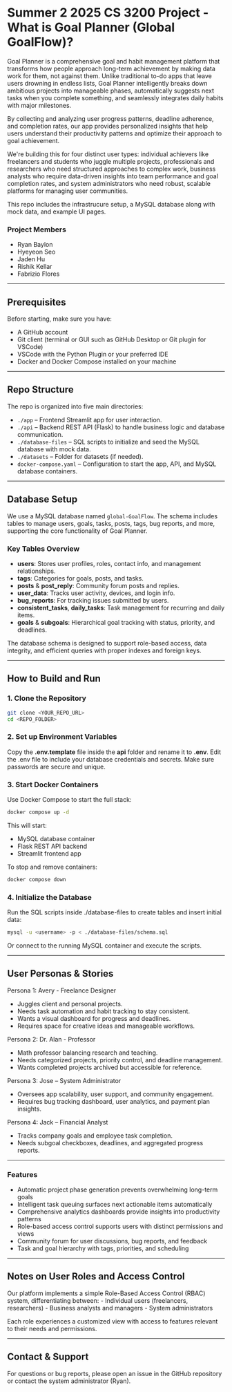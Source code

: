 # Summer 2 2025 CS 3200 Project - What is Goal Planner (Global GoalFlow)?

Goal Planner is a comprehensive goal and habit management platform that transforms how people approach long-term achievement by making data work for them, not against them. Unlike traditional to-do apps that leave users drowning in endless lists, Goal Planner intelligently breaks down ambitious projects into manageable phases, automatically suggests next tasks when you complete something, and seamlessly integrates daily habits with major milestones.

By collecting and analyzing user progress patterns, deadline adherence, and completion rates, our app provides personalized insights that help users understand their productivity patterns and optimize their approach to goal achievement.

We're building this for four distinct user types: individual achievers like freelancers and students who juggle multiple projects, professionals and researchers who need structured approaches to complex work, business analysts who require data-driven insights into team performance and goal completion rates, and system administrators who need robust, scalable platforms for managing user communities.

This repo includes the infrastrucure setup, a MySQL database along with mock data, and example UI pages.

### Project Members

- Ryan Baylon  
- Hyeyeon Seo
- Jaden Hu
- Rishik Kellar
- Fabrizio Flores

---

## Prerequisites

Before starting, make sure you have:

- A GitHub account  
- Git client (terminal or GUI such as GitHub Desktop or Git plugin for VSCode)  
- VSCode with the Python Plugin or your preferred IDE  
- Docker and Docker Compose installed on your machine  

---

## Repo Structure
The repo is organized into five main directories:

- `./app` – Frontend Streamlit app for user interaction.
- `./api` – Backend REST API (Flask) to handle business logic and database communication.
- `./database-files` – SQL scripts to initialize and seed the MySQL database with mock data.  
- `./datasets` – Folder for datasets (if needed).
- `docker-compose.yaml` – Configuration to start the app, API, and MySQL database containers.

---

## Database Setup

We use a MySQL database named `global-GoalFlow`. The schema includes tables to manage users, goals, tasks, posts, tags, bug reports, and more, supporting the core functionality of Goal Planner.

### Key Tables Overview

- **users**: Stores user profiles, roles, contact info, and management relationships.
- **tags**: Categories for goals, posts, and tasks.
- **posts** & **post_reply**: Community forum posts and replies.
- **user_data**: Tracks user activity, devices, and login info.
- **bug_reports**: For tracking issues submitted by users.
- **consistent_tasks**, **daily_tasks**: Task management for recurring and daily items.
- **goals** & **subgoals**: Hierarchical goal tracking with status, priority, and deadlines.

The database schema is designed to support role-based access, data integrity, and efficient queries with proper indexes and foreign keys.

---

## How to Build and Run

### 1. Clone the Repository

```bash
git clone <YOUR_REPO_URL>
cd <REPO_FOLDER>
```

### 2. Set up Environment Variables
Copy the **.env.template** file inside the **api** folder and rename it to **.env**. Edit the .env file to include your database credentials and secrets. Make sure passwords are secure and unique.

### 3. Start Docker Containers
Use Docker Compose to start the full stack:

```bash
docker compose up -d
```
This will start:
   - MySQL database container
   - Flask REST API backend
   - Streamlit frontend app

To stop and remove containers:
```bash
docker compose down
```

### 4. Initialize the Database
Run the SQL scripts inside ./database-files to create tables and insert initial data:

```bash
mysql -u <username> -p < ./database-files/schema.sql
```
Or connect to the running MySQL container and execute the scripts.

---

## User Personas & Stories

Persona 1: Avery - Freelance Designer
   - Juggles client and personal projects.
   - Needs task automation and habit tracking to stay consistent.
   - Wants a visual dashboard for progress and deadlines.
   - Requires space for creative ideas and manageable workflows.

Persona 2: Dr. Alan - Professor
   - Math professor balancing research and teaching.
   - Needs categorized projects, priority control, and deadline management.
   - Wants completed projects archived but accessible for reference.

Persona 3: Jose – System Administrator
   - Oversees app scalability, user support, and community engagement.
   - Requires bug tracking dashboard, user analytics, and payment plan insights.

Persona 4: Jack – Financial Analyst
   - Tracks company goals and employee task completion.
   - Needs subgoal checkboxes, deadlines, and aggregated progress reports.

---

### Features
   - Automatic project phase generation prevents overwhelming long-term goals
   - Intelligent task queuing surfaces next actionable items automatically
   - Comprehensive analytics dashboards provide insights into productivity patterns
   - Role-based access control supports users with distinct permissions and views
   - Community forum for user discussions, bug reports, and feedback
   - Task and goal hierarchy with tags, priorities, and scheduling

---

## Notes on User Roles and Access Control
Our platform implements a simple Role-Based Access Control (RBAC) system, differentiating between:
    - Individual users (freelancers, researchers)
    - Business analysts and managers
    - System administrators

Each role experiences a customized view with access to features relevant to their needs and permissions.

---

## Contact & Support
For questions or bug reports, please open an issue in the GitHub repository or contact the system administrator (Ryan).